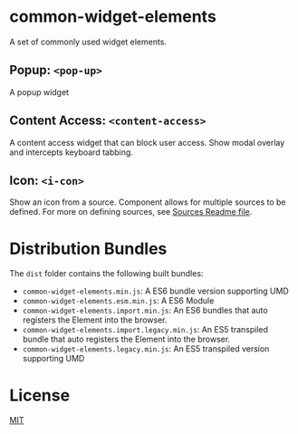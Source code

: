 # common-widget-elements

A set of commonly used widget elements.

## Popup: `<pop-up>`

A popup widget

## Content Access: `<content-access>`

A content access widget that can block user access. Show modal overlay and intercepts keyboard tabbing.


## Icon: `<i-con>`

Show an icon from a source. Component allows for multiple sources to be defined. For more on defining sources, see [Sources Readme file](src/Icon/SOURCES.md).


# Distribution Bundles

The `dist` folder contains the following built bundles:

-   `common-widget-elements.min.js`: A ES6 bundle version supporting UMD
-   `common-widget-elements.esm.min.js`: A ES6 Module
-   `common-widget-elements.import.min.js`: An ES6 bundles that auto registers the Element into the browser.
-   `common-widget-elements.import.legacy.min.js`: An ES5 transpiled bundle that auto registers the Element into the browser.  
-   `common-widget-elements.legacy.min.js`: An ES5 transpiled version supporting UMD

# License

[MIT](./LICENSE)


